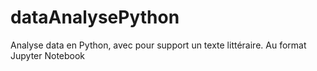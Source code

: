 # dataAnalysePython
Analyse data en Python, avec pour support un texte littéraire.
Au format Jupyter Notebook
